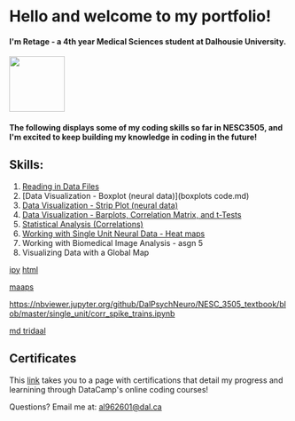 
# Hello and welcome to my portfolio!
#### I'm Retage - a 4th year Medical Sciences student at Dalhousie University. 

<img src = "https://user-images.githubusercontent.com/73716282/97746793-b73e6380-1ac9-11eb-8b3b-7c5609ee974b.png" width=100>

#### The following displays some of my coding skills so far in NESC3505, and I'm excited to keep building my knowledge in coding in the future!

## Skills:
1. [Reading in Data Files](ReadingData.md)
2. [Data Visualization - Boxplot (neural data)](boxplots code.md)
3. [Data Visualization - Strip Plot (neural data)](stripplot.md)
4. [Data Visualization - Barplots, Correlation Matrix, and t-Tests](Barplot.md)
5. [Statistical Analysis (Correlations)](scatter.md)
6. [Working with Single Unit Neural Data - Heat maps](spikingheatmaps.md)
7. Working with Biomedical Image Analysis - asgn 5
8. Visualizing Data with a Global Map

[ipy](fnlport.ipynb)
[html](trialfnl.htm)

[maaps](https://nbviewer.jupyter.org/github/alretagealbader/RetagePortfolio/fnlport.ipynb)


https://nbviewer.jupyter.org/github/DalPsychNeuro/NESC_3505_textbook/blob/master/single_unit/corr_spike_trains.ipynb

[md tridaal](map.md)

## Certificates
This [link](certificatespage.md) takes you to a page with certifications that detail my progress and learnining through DataCamp's online coding courses! 

Questions? Email me at:
[al962601@dal.ca](mailto:al962601@dal.ca)
